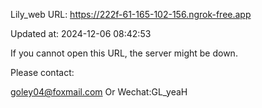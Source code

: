 Lily_web URL: https://222f-61-165-102-156.ngrok-free.app

Updated at: 2024-12-06 08:42:53

If you cannot open this URL, the server might be down.

Please contact: 

goley04@foxmail.com Or Wechat:GL_yeaH